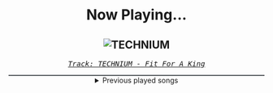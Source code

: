 <div align="center"> 
<h1>Now Playing...</h1>

![TECHNIUM](https://i.scdn.co/image/ab67616d00001e02b051524bd9a27fc9f9659fb5)
--
_<samp><a href="https://open.spotify.com/track/5wIrkLPSRfP3C5m9lJUZnI">Track: TECHNIUM - Fit For A King</a></samp>_

<div style="border: 1px #4B5054 solid"></div>
<details>
  <summary>
    Previous played songs
  </summary>
  <table>
    <thead>
      <tr>
        <th>
          Artist
        </th>
        <th>
          Song
        </th>
        <th>
          Link
        </th>
      </tr>
    </thead>
    <tbody>
      <tr><td>Fit For A King</td><td>TECHNIUM</td><td><a href="https://open.spotify.com/track/5wIrkLPSRfP3C5m9lJUZnI">https://open.spotify.com/track/5wIrkLPSRfP3C5m9lJUZnI</a></td></tr><tr><td>Fit For A King</td><td>No Tomorrow</td><td><a href="https://open.spotify.com/track/0UZjd32VSW5KuI8kSHOVhK">https://open.spotify.com/track/0UZjd32VSW5KuI8kSHOVhK</a></td></tr><tr><td>Fit For A King</td><td>Keeping Secrets</td><td><a href="https://open.spotify.com/track/2Y3sMx4qn7bq8mjzSpywmd">https://open.spotify.com/track/2Y3sMx4qn7bq8mjzSpywmd</a></td></tr><tr><td>Fit For A King</td><td>TECHNIUM</td><td><a href="https://open.spotify.com/track/5wIrkLPSRfP3C5m9lJUZnI">https://open.spotify.com/track/5wIrkLPSRfP3C5m9lJUZnI</a></td></tr><tr><td>Fit For A King</td><td>No Tomorrow</td><td><a href="https://open.spotify.com/track/0UZjd32VSW5KuI8kSHOVhK">https://open.spotify.com/track/0UZjd32VSW5KuI8kSHOVhK</a></td></tr><tr><td>Fit For A King</td><td>Keeping Secrets</td><td><a href="https://open.spotify.com/track/2Y3sMx4qn7bq8mjzSpywmd">https://open.spotify.com/track/2Y3sMx4qn7bq8mjzSpywmd</a></td></tr><tr><td>Fit For A King</td><td>TECHNIUM</td><td><a href="https://open.spotify.com/track/5wIrkLPSRfP3C5m9lJUZnI">https://open.spotify.com/track/5wIrkLPSRfP3C5m9lJUZnI</a></td></tr><tr><td>Fit For A King</td><td>Keeping Secrets</td><td><a href="https://open.spotify.com/track/2Y3sMx4qn7bq8mjzSpywmd">https://open.spotify.com/track/2Y3sMx4qn7bq8mjzSpywmd</a></td></tr><tr><td>Fit For A King</td><td>TECHNIUM</td><td><a href="https://open.spotify.com/track/5wIrkLPSRfP3C5m9lJUZnI">https://open.spotify.com/track/5wIrkLPSRfP3C5m9lJUZnI</a></td></tr><tr><td>Fit For A King</td><td>No Tomorrow</td><td><a href="https://open.spotify.com/track/0UZjd32VSW5KuI8kSHOVhK">https://open.spotify.com/track/0UZjd32VSW5KuI8kSHOVhK</a></td></tr><tr><td>Fit For A King</td><td>Keeping Secrets</td><td><a href="https://open.spotify.com/track/2Y3sMx4qn7bq8mjzSpywmd">https://open.spotify.com/track/2Y3sMx4qn7bq8mjzSpywmd</a></td></tr><tr><td>Fit For A King</td><td>TECHNIUM</td><td><a href="https://open.spotify.com/track/5wIrkLPSRfP3C5m9lJUZnI">https://open.spotify.com/track/5wIrkLPSRfP3C5m9lJUZnI</a></td></tr><tr><td>Fit For A King</td><td>No Tomorrow</td><td><a href="https://open.spotify.com/track/0UZjd32VSW5KuI8kSHOVhK">https://open.spotify.com/track/0UZjd32VSW5KuI8kSHOVhK</a></td></tr><tr><td>Sabaton</td><td>Templars</td><td><a href="https://open.spotify.com/track/1OtLNenkGkCDsVLGCgMtpj">https://open.spotify.com/track/1OtLNenkGkCDsVLGCgMtpj</a></td></tr><tr><td>Bad Omens</td><td>THE DEATH OF PEACE OF MIND</td><td><a href="https://open.spotify.com/track/6tRneEcItwpSxBtqgem5Dr">https://open.spotify.com/track/6tRneEcItwpSxBtqgem5Dr</a></td></tr><tr><td>Memphis May Fire</td><td>The Other Side</td><td><a href="https://open.spotify.com/track/0u8wRzaAaJkqpqrTYNn3bZ">https://open.spotify.com/track/0u8wRzaAaJkqpqrTYNn3bZ</a></td></tr><tr><td>SLAVES</td><td>True Colors</td><td><a href="https://open.spotify.com/track/0KsAoydnR06mSbOn8d3geR">https://open.spotify.com/track/0KsAoydnR06mSbOn8d3geR</a></td></tr><tr><td>Sleep Token</td><td>Damocles</td><td><a href="https://open.spotify.com/track/1ulH5PIntNj0ro2K69W4Fx">https://open.spotify.com/track/1ulH5PIntNj0ro2K69W4Fx</a></td></tr><tr><td>Dayseeker</td><td>Pale Moonlight</td><td><a href="https://open.spotify.com/track/1IQA1li1Io3D5WY6RNekD6">https://open.spotify.com/track/1IQA1li1Io3D5WY6RNekD6</a></td></tr><tr><td>I See Stars</td><td>Anomaly</td><td><a href="https://open.spotify.com/track/1nLWr0rKTLTZNEcgU5WEdD">https://open.spotify.com/track/1nLWr0rKTLTZNEcgU5WEdD</a></td></tr>
    </tbody>
  </table>
</details>

</div>
